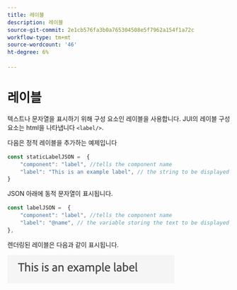 ```yaml
---
title: 레이블
description: 레이블
source-git-commit: 2e1cb576fa3b0a765304508e5f7962a154f1a72c
workflow-type: tm+mt
source-wordcount: '46'
ht-degree: 6%

---
```


# 레이블

텍스트나 문자열을 표시하기 위해 구성 요소인 레이블을 사용합니다.
JUI의 레이블 구성 요소는 html을 나타냅니다 `<label/>`.

다음은 정적 레이블을 추가하는 예제입니다

```js title="staticLabel.js"
const staticLabelJSON =  {
    "component": "label", //tells the component name
    "label": "This is an example label", // the string to be displayed
}
```

JSON 아래에 동적 문자열이 표시됩니다.

```js title="dynamicLabel.js"
const labelJSON =  {
    "component": "label", //tells the component name
    "label": "@name", // the variable storing the text to be displayed
},
```

렌더링된 레이블은 다음과 같이 표시됩니다.

![레이블](./imgs/label.png "레이블")